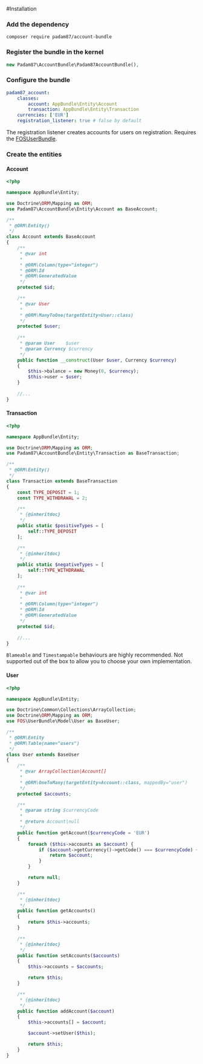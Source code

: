 #Installation

### Add the dependency
```composer require padam87/account-bundle```

### Register the bundle in the kernel
```php
new Padam87\AccountBundle\Padam87AccountBundle(),
```

### Configure the bundle
```yaml
padam87_account:
    classes:
        account: AppBundle\Entity\Account
        transaction: AppBundle\Entity\Transaction
    currencies: ['EUR']
    registration_listener: true # false by default
```
The registration listener creates accounts for users on registration. Requires the [FOSUserBundle](https://github.com/FriendsOfSymfony/FOSUserBundle).

### Create the entities
#### Account
```php
<?php

namespace AppBundle\Entity;

use Doctrine\ORM\Mapping as ORM;
use Padam87\AccountBundle\Entity\Account as BaseAccount;

/**
 * @ORM\Entity()
 */
class Account extends BaseAccount
{
    /**
     * @var int
     *
     * @ORM\Column(type="integer")
     * @ORM\Id
     * @ORM\GeneratedValue
     */
    protected $id;

    /**
     * @var User
     *
     * @ORM\ManyToOne(targetEntity=User::class)
     */
    protected $user;
    
    /**
     * @param User    $user
     * @param Currency $currency
     */
    public function __construct(User $user, Currency $currency)
    {
        $this->balance = new Money(0, $currency);
        $this->user = $user;
    }
    
    //...
}
```

#### Transaction
```php
<?php

namespace AppBundle\Entity;

use Doctrine\ORM\Mapping as ORM;
use Padam87\AccountBundle\Entity\Transaction as BaseTransaction;

/**
 * @ORM\Entity()
 */
class Transaction extends BaseTransaction
{
    const TYPE_DEPOSIT = 1;
    const TYPE_WITHDRAWAL = 2;

    /**
     * {@inheritdoc}
     */
    public static $positiveTypes = [
        self::TYPE_DEPOSIT
    ];

    /**
     * {@inheritdoc}
     */
    public static $negativeTypes = [
        self::TYPE_WITHDRAWAL
    ];
    
    /**
     * @var int
     *
     * @ORM\Column(type="integer")
     * @ORM\Id
     * @ORM\GeneratedValue
     */
    protected $id;
    
    //...
}
```
`Blameable` and `Timestampable` behaviours are highly recommended.
Not supported out of the box to allow you to choose your own implementation.

#### User
```php
<?php

namespace AppBundle\Entity;

use Doctrine\Common\Collections\ArrayCollection;
use Doctrine\ORM\Mapping as ORM;
use FOS\UserBundle\Model\User as BaseUser;

/**
 * @ORM\Entity
 * @ORM\Table(name="users")
 */
class User extends BaseUser
{
    /**
     * @var ArrayCollection|Account[]
     *
     * @ORM\OneToMany(targetEntity=Account::class, mappedBy="user")
     */
    protected $accounts;

    /**
     * @param string $currencyCode
     *
     * @return Account|null
     */
    public function getAccount($currencyCode = 'EUR')
    {
        foreach ($this->accounts as $account) {
            if ($account->getCurrency()->getCode() === $currencyCode) {
                return $account;
            }
        }

        return null;
    }

    /**
     * {@inheritdoc}
     */
    public function getAccounts()
    {
        return $this->accounts;
    }

    /**
     * {@inheritdoc}
     */
    public function setAccounts($accounts)
    {
        $this->accounts = $accounts;

        return $this;
    }

    /**
     * {@inheritdoc}
     */
    public function addAccount($account)
    {
        $this->accounts[] = $account;

        $account->setUser($this);

        return $this;
    }
}
```
